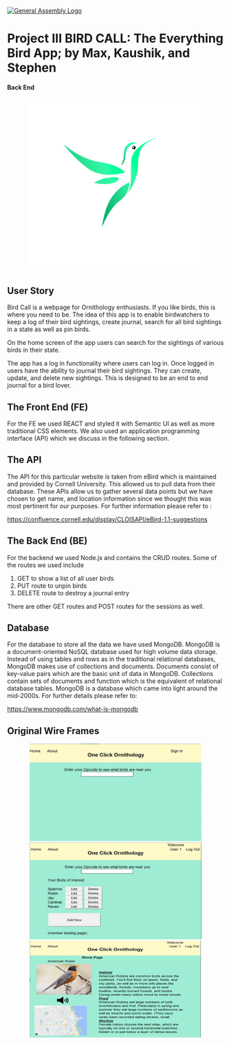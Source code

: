 
[![General Assembly Logo](https://camo.githubusercontent.com/1a91b05b8f4d44b5bbfb83abac2b0996d8e26c92/687474703a2f2f692e696d6775722e636f6d2f6b6538555354712e706e67)](https://generalassemb.ly/education/web-development-immersive)


# Project III BIRD CALL: The Everything Bird App; by Max, Kaushik, and Stephen
#### Back End

<p align="center">
<img src="public/birdlogo.png" width="400">
</p>


## User Story

Bird Call is a webpage for Ornithology enthusiasts. If you like birds, this is where you need to be. The idea of this app is to enable birdwatchers to keep a log of their bird sightings, create journal, search for all bird sightings in a state as well as pin birds.

On the home screen of the app users can search for the sightings of various birds in their state.

The app has a log in functionality where users can log in. Once logged in users have the ability to journal their bird sightings. They can create, update, and delete new sightings. This is designed to be an end to end journal for a bird lover.

## The Front End (FE)

For the FE we used REACT and styled it with Semantic UI as well as more traditional CSS elements. We also used an application programming interface (API) which we discuss in the following section.

## The API

The API for this particular website is taken from eBird which is maintained and provided by Cornell University. This allowed us to pull data from their database. These APIs allow us to gather several data points but we have chosen to get name, and location information since we thought this was most pertinent for our purposes. For further information please refer to :

https://confluence.cornell.edu/display/CLOISAPI/eBird-1.1-suggestions

## The Back End (BE)

For the backend we used Node.js and contains the CRUD routes. Some of the routes we used include

1. GET to show a list of all user birds
2. PUT route to unpin birds
3. DELETE route to destroy a journal entry

There are other GET routes and POST routes for the sessions as well.

## Database

For the database to store all the data we have used MongoDB. MongoDB is a document-oriented NoSQL database used for high volume data storage. Instead of using tables and rows as in the traditional relational databases, MongoDB makes use of collections and documents. Documents consist of key-value pairs which are the basic unit of data in MongoDB. Collections contain sets of documents and function which is the equivalent of relational database tables. MongoDB is a database which came into light around the mid-2000s. For further details please refer to:

https://www.mongodb.com/what-is-mongodb


## Original Wire Frames

<p align='center'>
<img src="public/wireframe1.png" width="400">  

<img src="public/wireframe2.png" width="400">

<img src="public/wireframe3.png" width="400">
</p>
